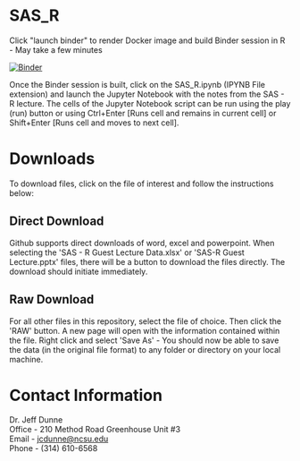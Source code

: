 # SAS_R

Click "launch binder" to render Docker image and build Binder session in R - May take a few minutes

[![Binder](https://mybinder.org/badge_logo.svg)](https://mybinder.org/v2/gh/jcdunne/SAS_R/master)

Once the Binder session is built, click on the SAS_R.ipynb (IPYNB File extension) and launch the Jupyter Notebook with the notes from the SAS - R lecture. The cells of the Jupyter Notebook script can be run using the play (run) button or using Ctrl+Enter [Runs cell and remains in current cell] or Shift+Enter [Runs cell and moves to next cell].

# Downloads

To download files, click on the file of interest and follow the instructions below:

## Direct Download

Github supports direct downloads of word, excel and powerpoint. When selecting the 'SAS - R Guest Lecture Data.xlsx' or 'SAS-R Guest Lecture.pptx' files, there will be a button to download the files directly. The download should initiate immediately.

## Raw Download

For all other files in this repository, select the file of choice. Then click the 'RAW' button. A new page will open with the information contained within the file. Right click and select 'Save As' - You should now be able to save the data (in the original file format) to any folder or directory on your local machine.

# Contact Information

Dr. Jeff Dunne
<br>Office - 210 Method Road Greenhouse Unit #3
<br>Email - jcdunne@ncsu.edu
<br>Phone - (314) 610-6568
